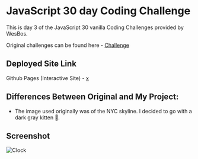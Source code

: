 # JavaScript 30 day Coding Challenge

<p>This is day 3 of the JavaScript 30 vanilla Coding Challenges provided by WesBos. </p>

Original challenges can be found here - [Challenge](https://courses.wesbos.com/account/access/62acf4628ed3995269ccb57c/view/194130581)

## Deployed Site Link

Github Pages (Interactive Site) - [x](link)

## Differences Between Original and My Project:

- The image used originally was of the NYC skyline. I decided to go with a dark gray kitten 🙂.

## Screenshot

![Clock](x)
